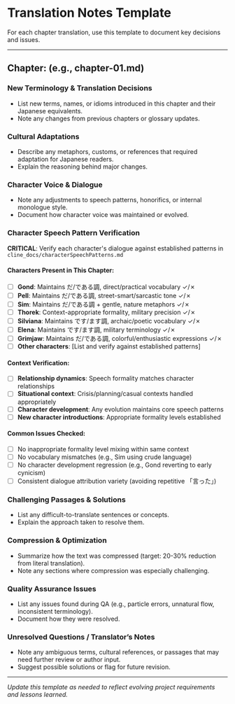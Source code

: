 # Translation Notes Template

For each chapter translation, use this template to document key decisions and issues.

---

## Chapter: (e.g., chapter-01.md)

### New Terminology & Translation Decisions
- List new terms, names, or idioms introduced in this chapter and their Japanese equivalents.
- Note any changes from previous chapters or glossary updates.

### Cultural Adaptations
- Describe any metaphors, customs, or references that required adaptation for Japanese readers.
- Explain the reasoning behind major changes.

### Character Voice & Dialogue
- Note any adjustments to speech patterns, honorifics, or internal monologue style.
- Document how character voice was maintained or evolved.

### Character Speech Pattern Verification
**CRITICAL**: Verify each character's dialogue against established patterns in `cline_docs/characterSpeechPatterns.md`

#### Characters Present in This Chapter:
- [ ] **Gond**: Maintains だ/である調, direct/practical vocabulary ✓/✗
- [ ] **Pell**: Maintains だ/である調, street-smart/sarcastic tone ✓/✗
- [ ] **Sim**: Maintains だ/である調 + gentle, nature metaphors ✓/✗
- [ ] **Thorek**: Context-appropriate formality, military precision ✓/✗
- [ ] **Silviana**: Maintains です/ます調, archaic/poetic vocabulary ✓/✗
- [ ] **Elena**: Maintains です/ます調, military terminology ✓/✗
- [ ] **Grimjaw**: Maintains だ/である調, colorful/enthusiastic expressions ✓/✗
- [ ] **Other characters**: [List and verify against established patterns]

#### Context Verification:
- [ ] **Relationship dynamics**: Speech formality matches character relationships
- [ ] **Situational context**: Crisis/planning/casual contexts handled appropriately
- [ ] **Character development**: Any evolution maintains core speech patterns
- [ ] **New character introductions**: Appropriate formality levels established

#### Common Issues Checked:
- [ ] No inappropriate formality level mixing within same context
- [ ] No vocabulary mismatches (e.g., Sim using crude language)
- [ ] No character development regression (e.g., Gond reverting to early cynicism)
- [ ] Consistent dialogue attribution variety (avoiding repetitive 「言った」)

### Challenging Passages & Solutions
- List any difficult-to-translate sentences or concepts.
- Explain the approach taken to resolve them.

### Compression & Optimization
- Summarize how the text was compressed (target: 20-30% reduction from literal translation).
- Note any sections where compression was especially challenging.

### Quality Assurance Issues
- List any issues found during QA (e.g., particle errors, unnatural flow, inconsistent terminology).
- Document how they were resolved.

### Unresolved Questions / Translator’s Notes
- Note any ambiguous terms, cultural references, or passages that may need further review or author input.
- Suggest possible solutions or flag for future revision.

---

*Update this template as needed to reflect evolving project requirements and lessons learned.*
